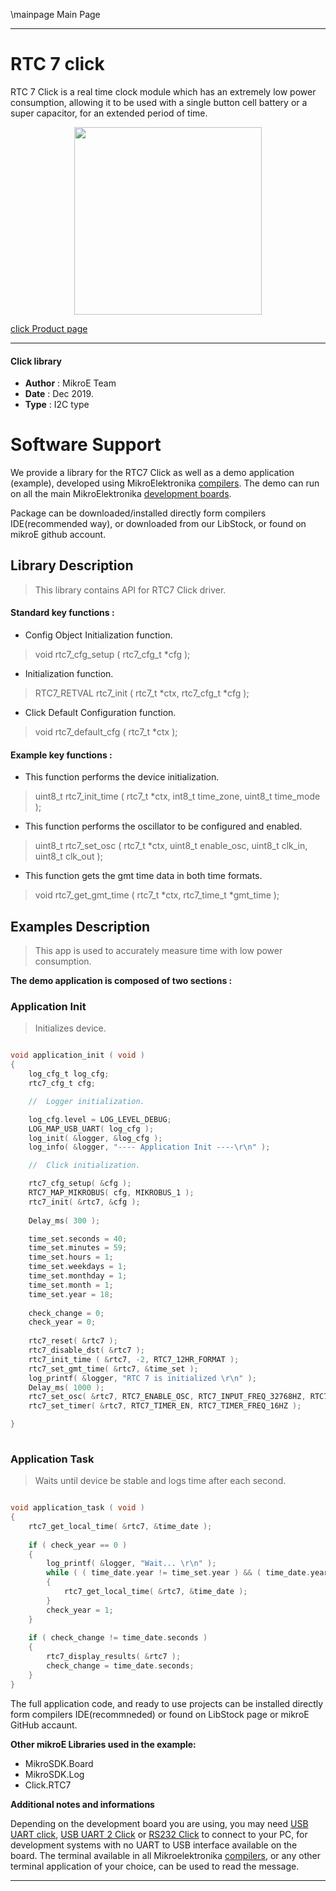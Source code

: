 \mainpage Main Page
 
 

---
# RTC 7 click

RTC 7 Click is a real time clock module which has an extremely low power consumption, allowing it to be used with a single button cell battery or a super capacitor, for an extended period of time. 

<p align="center">
  <img src="https://download.mikroe.com/images/click_for_ide/rtc7_click.png" height=300px>
</p>

[click Product page](<https://www.mikroe.com/rtc-7-click>)

---


#### Click library 

- **Author**        : MikroE Team
- **Date**          : Dec 2019.
- **Type**          : I2C type


# Software Support

We provide a library for the RTC7 Click 
as well as a demo application (example), developed using MikroElektronika 
[compilers](https://shop.mikroe.com/compilers). 
The demo can run on all the main MikroElektronika [development boards](https://shop.mikroe.com/development-boards).

Package can be downloaded/installed directly form compilers IDE(recommended way), or downloaded from our LibStock, or found on mikroE github account. 

## Library Description

> This library contains API for RTC7 Click driver.

#### Standard key functions :

- Config Object Initialization function.
> void rtc7_cfg_setup ( rtc7_cfg_t *cfg ); 
 
- Initialization function.
> RTC7_RETVAL rtc7_init ( rtc7_t *ctx, rtc7_cfg_t *cfg );

- Click Default Configuration function.
> void rtc7_default_cfg ( rtc7_t *ctx );


#### Example key functions :

- This function performs the device initialization.
> uint8_t rtc7_init_time ( rtc7_t *ctx, int8_t time_zone, uint8_t time_mode );
 
- This function performs the oscillator to be configured and enabled.
> uint8_t rtc7_set_osc ( rtc7_t *ctx, uint8_t enable_osc, uint8_t clk_in, uint8_t clk_out );

- This function gets the gmt time data in both time formats.
> void rtc7_get_gmt_time ( rtc7_t *ctx, rtc7_time_t *gmt_time );

## Examples Description

> This app is used to accurately measure time with low power consumption.

**The demo application is composed of two sections :**

### Application Init 

> Initializes device.

```c

void application_init ( void )
{
    log_cfg_t log_cfg;
    rtc7_cfg_t cfg;

    //  Logger initialization.

    log_cfg.level = LOG_LEVEL_DEBUG;
    LOG_MAP_USB_UART( log_cfg );
    log_init( &logger, &log_cfg );
    log_info( &logger, "---- Application Init ----\r\n" );

    //  Click initialization.

    rtc7_cfg_setup( &cfg );
    RTC7_MAP_MIKROBUS( cfg, MIKROBUS_1 );
    rtc7_init( &rtc7, &cfg );
    
    Delay_ms( 300 );

    time_set.seconds = 40;
    time_set.minutes = 59;
    time_set.hours = 1;
    time_set.weekdays = 1;
    time_set.monthday = 1;
    time_set.month = 1;
    time_set.year = 18;
    
    check_change = 0;
    check_year = 0;
    
    rtc7_reset( &rtc7 );
    rtc7_disable_dst( &rtc7 );
    rtc7_init_time ( &rtc7, -2, RTC7_12HR_FORMAT );
    rtc7_set_gmt_time( &rtc7, &time_set );
    log_printf( &logger, "RTC 7 is initialized \r\n" );
    Delay_ms( 1000 );
    rtc7_set_osc( &rtc7, RTC7_ENABLE_OSC, RTC7_INPUT_FREQ_32768HZ, RTC7_OUTPUT_FREQ_32768HZ );
    rtc7_set_timer( &rtc7, RTC7_TIMER_EN, RTC7_TIMER_FREQ_16HZ );

}
  
```

### Application Task

> Waits until device be stable and logs time after each second.

```c

void application_task ( void )
{
    rtc7_get_local_time( &rtc7, &time_date );
    
    if ( check_year == 0 )
    {
        log_printf( &logger, "Wait... \r\n" );
        while ( ( time_date.year != time_set.year ) && ( time_date.year != ( time_set.year + 1 ) ) && ( time_date.year != ( time_set.year - 1 ) ) )
        {
            rtc7_get_local_time( &rtc7, &time_date );
        }
        check_year = 1;
    }
    
    if ( check_change != time_date.seconds )
    {
        rtc7_display_results( &rtc7 );
        check_change = time_date.seconds;
    }
}

```

The full application code, and ready to use projects can be  installed directly form compilers IDE(recommneded) or found on LibStock page or mikroE GitHub accaunt.

**Other mikroE Libraries used in the example:** 

- MikroSDK.Board
- MikroSDK.Log
- Click.RTC7

**Additional notes and informations**

Depending on the development board you are using, you may need 
[USB UART click](https://shop.mikroe.com/usb-uart-click), 
[USB UART 2 Click](https://shop.mikroe.com/usb-uart-2-click) or 
[RS232 Click](https://shop.mikroe.com/rs232-click) to connect to your PC, for 
development systems with no UART to USB interface available on the board. The 
terminal available in all Mikroelektronika 
[compilers](https://shop.mikroe.com/compilers), or any other terminal application 
of your choice, can be used to read the message.



---
